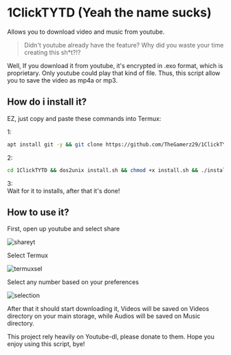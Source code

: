 # 1ClickTYTD (Yeah the name sucks)
Allows you to download video and music from youtube.

> Didn't youtube already have the feature? Why did you waste your time creating this sh*t?!?

Well, If you download it from youtube, it's encrypted in .exo format, which is proprietary. Only youtube could play that kind of file. Thus, this script allow you to save the video as mp4a or mp3. <br>

## How do i install it?

EZ, just copy and paste these commands into Termux: <br>

1: <br>
```bash
apt install git -y && git clone https://github.com/TheGamerz29/1ClickTYTD
```
2: <br>
```bash 
cd 1ClickTYTD && dos2unix install.sh && chmod +x install.sh && ./install.sh
```

3: <br>
Wait for it to installs, after that it's done! 

## How to use it? 

First, open up youtube and select share <br>

![shareyt](https://github.com/TheGamerz29/1ClickTYTD/raw/main/Polish_20210322_202518740.jpg)
<br>

Select Termux <br>

![termuxsel](https://github.com/TheGamerz29/1ClickTYTD/raw/main/Polish_20210322_202615387.jpg) 
<br>

Select any number based on your preferences <br>

![selection](https://github.com/TheGamerz29/1ClickTYTD/raw/main/Screenshot_20210322_202327.jpg)
<br>

After that it should start downloading it, Videos will be saved on Videos directory on your main storage, while Audios will be saved on Music directory. 

This project rely heavily on Youtube-dl, please donate to them. Hope you enjoy using this script, bye! 

